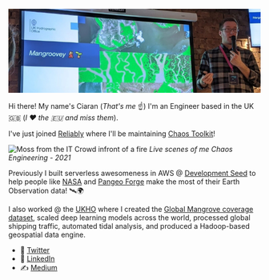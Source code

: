 ![Me talking about Mangroves](https://github.com/ciaranevans/ciaranevans/blob/main/mangroves.jpg?raw=true)

Hi there! My name's Ciaran (_That's me_ ☝️)
I'm an Engineer based in the UK 🇬🇧 (_I ❤️ the 🇪🇺 and miss them_). 

I've just joined [Reliably](https://reliably.com/) where I'll be maintaining [Chaos Toolkit](https://github.com/chaostoolkit/chaostoolkit)!

![Moss from the IT Crowd infront of a fire](https://media.giphy.com/media/dbtDDSvWErdf2/giphy.gif)
_Live scenes of me Chaos Engineering - 2021_

Previously I built serverless awesomeness in AWS @ [Development Seed](https://developmentseed.org) to help people like [NASA](https://github.com/NASA-IMPACT/hls-sentinel2-downloader-serverless) and [Pangeo Forge](https://github.com/ciaranevans?from=2021-07-01&to=2021-07-12&org=pangeo-forge&year_list=1) make the most of their Earth Observation data! 🛰🌍

I also worked @ the [UKHO](https://www.admiralty.co.uk/) where I created the [Global Mangrove coverage dataset](https://medium.com/uk-hydrographic-office/creating-a-global-dataset-using-serverless-applications-and-deep-learning-c4e267fa810c?source=friends_link&sk=37ab5a146ad07c93afa63382fa44ad67), scaled deep learning models across the world, processed global shipping traffic, automated tidal analysis, and produced a Hadoop-based geospatial data engine.

* 🦜 [Twitter](https://twitter.com/Ciaran_Evans)
* 🧳 [LinkedIn](https://www.linkedin.com/in/ciaranjevans/)
* ✍️ [Medium](https://medium.com/@ciaranevans)
